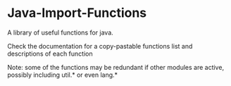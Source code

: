 # Java-Import-Functions
A library of useful functions for java.

Check the documentation for a copy-pastable functions list and descriptions of each function

Note: some of the functions may be redundant if other modules are active, possibly including util.* or even lang.*
